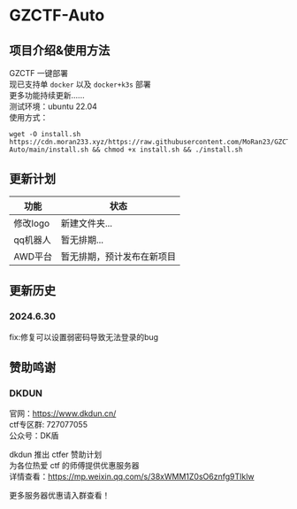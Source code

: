 # GZCTF-Auto
  
## 项目介绍&使用方法
GZCTF 一键部署  
现已支持单 `docker` 以及 `docker+k3s` 部署  
更多功能持续更新......  
测试环境：ubuntu 22.04  
使用方式：  
```
wget -O install.sh https://cdn.moran233.xyz/https://raw.githubusercontent.com/MoRan23/GZCTF-Auto/main/install.sh && chmod +x install.sh && ./install.sh
```
## 更新计划
|功能|状态|
|--|--|
|修改logo|新建文件夹...|
|qq机器人|暂无排期...|
|AWD平台|暂无排期，预计发布在新项目|
## 更新历史
### 2024.6.30
fix:修复可以设置弱密码导致无法登录的bug  
## 赞助鸣谢
### DKDUN
官网：https://www.dkdun.cn/  
ctf专区群: 727077055  
公众号：DK盾
  
dkdun 推出 ctfer 赞助计划  
为各位热爱 ctf 的师傅提供优惠服务器  
详情查看：https://mp.weixin.qq.com/s/38xWMM1Z0sO6znfg9TIklw
  
更多服务器优惠请入群查看！
